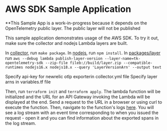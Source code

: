 # AWS SDK Sample Application

**This Sample App is a work-in-progress because it depends on the OpenTelemetry public layer. The public layer will not be published

This sample application demonstrates usage of the AWS SDK. To try it out, make sure the collector and nodejs Lambda
layers are built.

In [collector](../../../collector), run `make package`.
In [nodejs](../../), run `npm install`.
In [packages/layer](../../packages/layer/) run `aws --debug lambda publish-layer-version --layer-name=tk-opentelemetry-sdk --zip-file fileb://build/layer.zip --compatible-runtimes nodejs16.x nodejs18.x --query 'LayerVersionArn' --output text`

Specify api-key for newrelic otlp exporterin collector.yml file
Specify layer arns in variables.tf file 

Then, run `terraform init` and `terraform apply`. The lambda function will be initialized and the URL for an API Gateway invoking the Lambda
will be displayed at the end. Send a request to the URL in a browser or using curl to execute the function. Then,
navigate to the function's logs [here](https://console.aws.amazon.com/cloudwatch/home?region=us-east-1#logStream:group=%252Faws%252Flambda%252Fhello-nodejs).
You will see a log stream with an event time corresponding to when you issued the request - open it and you can find
information about the exported spans in the log stream.
